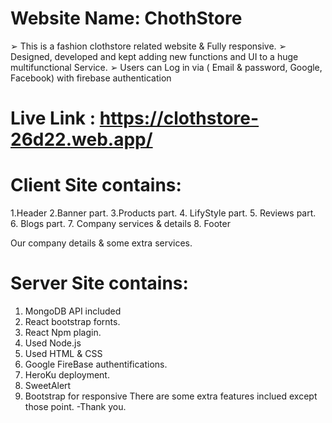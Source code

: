 # Website Name: ChothStore
➢ This is a fashion clothstore related website & Fully responsive.
➢ Designed, developed and kept adding new functions and UI to a huge
multifunctional Service.
➢ Users can Log in via ( Email & password, Google, Facebook) with firebase 
authentication

# Live Link : https://clothstore-26d22.web.app/
# Client Site contains:
1.Header
2.Banner part.
3.Products part.
4. LifyStyle part.
5. Reviews part.
6. Blogs part.
7. Company services & details
8. Footer

Our company details & some extra services.

# Server Site contains:
1. MongoDB API included
2. React bootstrap fornts.
3. React Npm plagin.
4. Used Node.js
5. Used HTML & CSS
6. Google FireBase authentifications.
7. HeroKu deployment.
8. SweetAlert
9. Bootstrap for responsive
There are some extra features inclued except those point. -Thank you.
